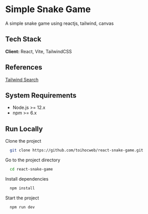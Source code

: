 # Simple Snake Game

A simple snake game using reactjs, tailwind, canvas

## Tech Stack

**Client:** React, Vite, TailwindCSS

## References

[Tailwind Search](https://nhatbui.tech/tailwind-search)

## System Requirements

- Node.js >= 12.x
- npm >= 6.x

## Run Locally

Clone the project

```bash
  git clone https://github.com/toihocweb/react-snake-game.git
```

Go to the project directory

```bash
  cd react-snake-game
```

Install dependencies

```bash
  npm install
```

Start the project

```bash
  npm run dev
```
